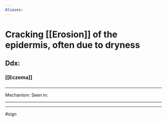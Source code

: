 ```yaml
---
Aliases:
---
```

# Cracking [[Erosion]] of the epidermis, often due to dryness
## Ddx:
### [[Eczema]]
###

---
Mechanism:
Seen in: 

---


---
#sign 